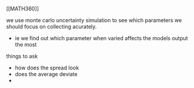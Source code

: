 [[MATH360]]

we use monte carlo uncertainty simulation to see which parameters we should focus on collecting acurately.
- ie we find out which parameter when varied affects the models output the most

things to ask
- how does the spread look
- does the average deviate
- 